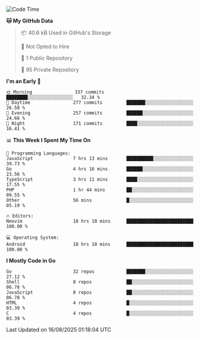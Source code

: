 
<!--START_SECTION:waka-->
![Code Time](http://img.shields.io/badge/Code%20Time-6%2C183%20hrs%2057%20mins-blue)

**🐱 My GitHub Data** 

> 📦 40.6 kB Used in GitHub's Storage 
 > 
> 🚫 Not Opted to Hire
 > 
> 📜 1 Public Repository 
 > 
> 🔑 95 Private Repository 
 > 
**I'm an Early 🐤** 

```text
🌞 Morning                337 commits         ████████░░░░░░░░░░░░░░░░░   32.34 % 
🌆 Daytime                277 commits         ███████░░░░░░░░░░░░░░░░░░   26.58 % 
🌃 Evening                257 commits         ██████░░░░░░░░░░░░░░░░░░░   24.66 % 
🌙 Night                  171 commits         ████░░░░░░░░░░░░░░░░░░░░░   16.41 % 
```


📊 **This Week I Spent My Time On** 

```text
💬 Programming Languages: 
JavaScript               7 hrs 13 mins       ██████████░░░░░░░░░░░░░░░   39.73 % 
Go                       4 hrs 16 mins       ██████░░░░░░░░░░░░░░░░░░░   23.56 % 
TypeScript               3 hrs 11 mins       ████░░░░░░░░░░░░░░░░░░░░░   17.55 % 
PHP                      1 hr 44 mins        ██░░░░░░░░░░░░░░░░░░░░░░░   09.55 % 
Other                    56 mins             █░░░░░░░░░░░░░░░░░░░░░░░░   05.19 % 

🔥 Editors: 
Neovim                   18 hrs 10 mins      █████████████████████████   100.00 % 

💻 Operating System: 
Android                  18 hrs 10 mins      █████████████████████████   100.00 % 
```

**I Mostly Code in Go** 

```text
Go                       32 repos            ███████░░░░░░░░░░░░░░░░░░   27.12 % 
Shell                    8 repos             ██░░░░░░░░░░░░░░░░░░░░░░░   06.78 % 
JavaScript               8 repos             ██░░░░░░░░░░░░░░░░░░░░░░░   06.78 % 
HTML                     4 repos             █░░░░░░░░░░░░░░░░░░░░░░░░   03.39 % 
C                        4 repos             █░░░░░░░░░░░░░░░░░░░░░░░░   03.39 % 
```




 Last Updated on 16/08/2025 01:18:04 UTC
<!--END_SECTION:waka-->
